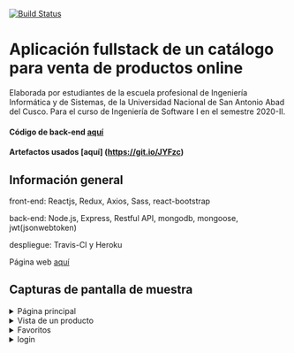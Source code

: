 [![Build Status](https://travis-ci.com/UwUnsaac/Ecommerce-Reactjs.svg?branch=master)](https://travis-ci.com/UwUnsaac/Ecommerce-Reactjs)

# Aplicación fullstack de un catálogo para venta de productos online
Elaborada por estudiantes de la escuela profesional de Ingeniería Informática y de Sistemas, de la Universidad Nacional de San Antonio Abad del Cusco.
Para el curso de Ingeniería de Software I en el semestre 2020-II.

#### Código de back-end [aquí](https://github.com/UwUnsaac/Ecommerce-Nodejs)
#### Artefactos usados [aquí] (https://git.io/JYFzc)

## Información general

front-end: Reactjs, Redux, Axios, Sass, react-bootstrap

back-end: Node.js, Express, Restful API, mongodb, mongoose, jwt(jsonwebtoken)

despliegue: Travis-CI y Heroku

Página web [aquí](https://e-commerce-uwunsaac.herokuapp.com)

## Capturas de pantalla de muestra


<details>
 <summary>Página principal</summary>
 <p>
   
![dashboard_large](https://user-images.githubusercontent.com/72516305/110693675-b0c9a200-81b5-11eb-9b21-ee0d40544a14.png)

</p>
</details>

<details>
 <summary>Vista de un producto</summary>
 <p>
   
   ![product_overview_large](https://user-images.githubusercontent.com/72516305/110694024-1d44a100-81b6-11eb-96d3-0b22667631f4.png)
</p>
</details>

<details>
 <summary>Favoritos</summary>
 <p>
   
![checkout_large](https://user-images.githubusercontent.com/72516305/110694102-377e7f00-81b6-11eb-8cf4-38397bc277db.png)
   
</p>
</details>

<details>
 <summary>login</summary>
 <p>
   
![login_large](https://user-images.githubusercontent.com/72516305/110694265-6268d300-81b6-11eb-95b8-4287991e49a7.png)

   
</p>
</details>





